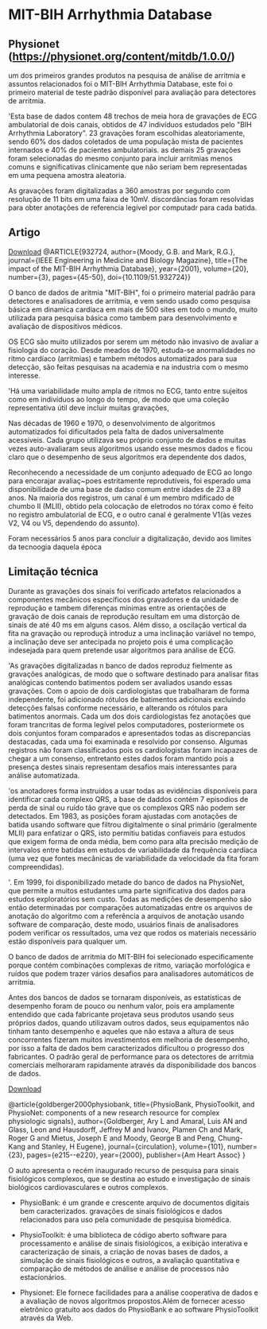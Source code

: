 # MIT-BIH Arrhythmia Database

## Physionet (https://physionet.org/content/mitdb/1.0.0/)
um dos primeiros grandes produtos na pesquisa de análise de arritmia e assuntos relacionados foi o MIT-BIH Arrhythmia Database, este foi o primeiro material de teste padrão disponível para avaliação para detectores de arritmia.

'Esta base de dados contem 48 trechos de meia hora de gravações de ECG ambulatorial de dois canais, obtidos de 47 indivíduos estudados pelo "BIH Arrhythmia Laboratory". 23 gravações foram escolhidas aleatoriamente, sendo 60% dos dados coletados de uma população mista de pacientes internados e 40% de pacientes ambulatoriais. as demais 25 gravações foram selecionadas do mesmo conjunto para incluir arritmias menos comuns e significativas clinicamente que não seriam bem representadas em uma pequena amostra aleatoria.

As gravações foram digitalizadas a 360 amostras por segundo com resolução de 11 bits em uma faixa de 10mV. discordâncias foram resolvidas para obter anotações de referencia legível por computadr para cada batida.


## Artigo
[Download](http://ecg.mit.edu/george/publications/mitdb-embs-2001.pdf)
@ARTICLE{932724,
  author={Moody, G.B. and Mark, R.G.},
  journal={IEEE Engineering in Medicine and Biology Magazine}, 
  title={The impact of the MIT-BIH Arrhythmia Database}, 
  year={2001},
  volume={20},
  number={3},
  pages={45-50},
  doi={10.1109/51.932724}}

O banco de dados de aritmia "MIT-BIH", foi o primeiro material padrão para detectores e analisadores de arritmia, e vem sendo usado como pesquisa básica em dinamica cardíaca em mais de 500 sites em todo o mundo, muito utilizada para pesquisa básica como tambem para desenvolvimento e avaliação de dispositivos médicos.


OS ECG são muito utilizados por serem um método não invasivo de avaliar a fisiologia do coração. Desde meados de 1970, estuda-se anormalidades no ritmo cardíaco (arritmias) e tambem métodos automatizados para sua detecção, são feitas pesquisas na academia e na industria com o mesmo interesse.

'Há uma variabilidade muito ampla de ritmos no ECG, tanto entre sujeitos como em indivíduos ao longo do tempo, de modo que uma coleção  representativa útil deve incluir muitas gravações,

Nas décadas de 1960 e 1970, o desenvolvimento de algoritmos automatizados foi dificultados pela falta de dados universalmente acessíveis. Cada grupo utilizava seu próprio conjunto de dados e muitas vezes auto-avaliaram seus algoritmos  usando esse mesmos dados e ficou claro que o desempenho de seus algoritmos era dependente dos dados,

Reconhecendo a necessidade de um conjunto adequado de ECG ao longo para encorajar avaliaç~poes estritamente reprodutíveis, foi esperado uma disponibilidade de uma base de dadso comum entre idades de 23 a 89 anos. Na maioria dos registros, um canal é um membro mdificado de chumbo II (MLII), obtido pela colocação de eletrodos no tórax como é feito no registro ambulatorial de ECG, e o outro canal é geralmente V1(às vezes V2, V4 ou V5, dependendo do assunto).

Foram necessários 5 anos para concluir a digitalização, devido aos limites da tecnoogia daquela época


## Limitação técnica

Durante as gravações dos sinais foi verificado artefatos relacionados a componentes mecânicos específicos dos gravadores e da unidade de reprodução e tambem diferenças mínimas entre as orientações de gravação de dois canais de reprodução resultam em uma distorção de sinais de até 40 ms em alguns casos. Além disso, a oscilação vertical da fita na gravação ou reproduçã introduz a uma inclinação variável no tempo, a inclinação deve ser antecipada no projeto pois é uma complicação indesejada para quem pretende usar algoritmos para análise de ECG.

'As gravações digitalizadas n banco de dados reproduz fielmente as gravações analógicas, de modo que o software destinado para analisar fitas analógicas contendo batimentos podem ser avaliados usando essas gravações. Com o apoio de dois cardiologistas que trabalharam de forma independente, foi adicionado rótulos de batimentos adicionais excluindo detecções falsas conforme necessário, e alterando os rótulos para batimentos anormais. Cada um dos dois cardiologistas fez anotações que foram trancritas de forma legível pelos computadores, posteriormete os dois conjuntos foram comparados e apresentados todas as discrepancias destacadas, cada uma foi examinada e resolvido por consenso. Algumas registros  não foram classificados pois os cardiologistas foram incapazes de chegar a um consenso, entretanto estes dados foram mantido pois a presença destes sinais representam desafios mais interessantes para análise automatizada.

'os anotadores forma instruídos a usar todas as evidências disponíveis para identificar cada complexo QRS, a base de daddos contém 7 episodios de perda de sinal ou ruído tão grave que os complexos QRS não podem ser detectados. Em 1983, as posições foram ajustadas com anotações de batida usando software que filtrou digitalmente o sinal primário (geralmente MLII) para enfatizar o QRS, isto permitiu batidas confiaveis para estudos que exigem forma de onda média, bem como para alta precisão medição de intervalos entre batidas em estudos de variabilidade da frequência cardíaca (uma vez que fontes mecânicas de variabilidade da velocidade da fita foram compreendidas).

'. Em 1999, foi disponibilizado metade do banco de dados na PhysioNet, que permite a muitos estudantes uma parte significativa dos dados para estudos exploratórios sem custo. Todas as medições de desempenho são então determinadas por comparações automatizadas entre os arquivos de anotação do algoritmo com a referência a arquivos de anotação usando software de comparação, deste modo, usuários finais de analisadores podem verificar os ressultados, uma vez que rodos os materiais necessário estão disponíveis para qualquer um.

O banco de dados de arritmia do MIT-BIH foi selecionado especificamente porque contém combinações complexas de ritmo, variação morfológica e ruídos que podem trazer vários desafios para analisadores automáticos de arritmia.

Antes dos bancos de dados se tornaram disponíveis, as estatísticas de desempenho foram de pouco ou nenhum valor, pois era amplamente entendido que cada fabricante projetava seus produtos usando seus próprios dados, quando utilizavam outros dados, seus equipamentos não tinham tanto desempenho e aqueles que não estava a altura de seus concorrentes fizeram muitos investimentos em melhoria de desempenho, por isso a falta de dados bem caracterizados dificultou o progresso dos fabricantes. O padrão geral de performance para os detectores de arritmia comerciais melhoraram rapidamente através da disponibilidade dos bancos de dados.







[Download](https://www.ahajournals.org/doi/pdf/10.1161/01.CIR.101.23.e215?download=true)

@article{goldberger2000physiobank,
  title={PhysioBank, PhysioToolkit, and PhysioNet: components of a new research resource for complex physiologic signals},
  author={Goldberger, Ary L and Amaral, Luis AN and Glass, Leon and Hausdorff, Jeffrey M and Ivanov, Plamen Ch and Mark, Roger G and Mietus, Joseph E and Moody, George B and Peng, Chung-Kang and Stanley, H Eugene},
  journal={circulation},
  volume={101},
  number={23},
  pages={e215--e220},
  year={2000},
  publisher={Am Heart Assoc}
}

O auto apresenta o recém inaugurado recurso de pesquisa para sinais fisiológicos complexos, que se destina ao estudo e investigação de sinais biológicos cardiovasculares e outros complexos.

- PhysioBank: é um grande e crescente arquivo de documentos digitais bem caracterizados. gravações de sinais fisiológicos e dados relacionados para uso pela comunidade de pesquisa biomédica.

- PhysioToolkit: é uma biblioteca de código aberto software para processamento e análise de sinais fisiológicos, a exibição interativa e caracterização de sinais, a criação de novas bases de dados, a simulação de sinais fisiológicos e outros, a avaliação quantitativa e comparação de métodos de análise e análise de processos não estacionários.

- Physionet: Ele fornece facilidades para a análise cooperativa de dados e a avaliação de novos algoritmos propostos.Além de fornecer acesso eletrônico gratuito aos dados do PhysioBank e ao software PhysioToolkit através da Web.